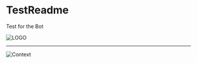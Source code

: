 # TestReadme
Test for the Bot



![LOGO](https://i.imgur.com/SLVUdpq.png)

---

![Context](https://i.imgur.com/qwmjoYG.png)

